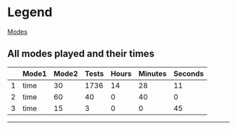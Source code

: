 # Legend
[Modes](#check-modes)

## All modes played and their times

| | Mode1 | Mode2 | Tests  | Hours | Minutes | Seconds |
| --- | --- | --- | ----- | ----- | ------- | ------- |
| 1 | time | 30 | 1736 | 14 | 28 | 11 |
| 2 | time | 60 | 40 | 0 | 40 | 0 |
| 3 | time | 15 | 3 | 0 | 0 | 45 |


 --- 

